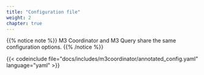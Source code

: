 ```yaml
---
title: "Configuration file"
weight: 2
chapter: true
---
```


{{% notice note %}}
M3 Coordinator and M3 Query share the same configuration options.
{{% /notice %}}

{{< codeinclude file="docs/includes/m3coordinator/annotated_config.yaml" language="yaml" >}}
